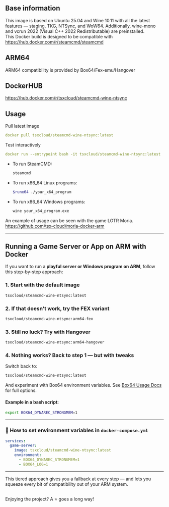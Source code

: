 ## Base information
This image is based on Ubuntu 25.04 and Wine 10.11 with all the latest features — staging, TKG, NTSync, and WoW64. Additionally, wine-mono and vcrun 2022 (Visual C++ 2022 Redistributable) are preinstalled.  
This Docker build is designed to be compatible with https://hub.docker.com/r/steamcmd/steamcmd

## ARM64
ARM64 compatibility is provided by Box64/Fex-emu/Hangover

## DockerHUB
https://hub.docker.com/r/tsxcloud/steamcmd-wine-ntsync

## Usage
Pull latest image
```yaml
docker pull tsxcloud/steamcmd-wine-ntsync:latest
```
Test interactively
```yaml
docker run --entrypoint bash -it tsxcloud/steamcmd-wine-ntsync:latest
```
* To run SteamCMD:

  ```bash
  steamcmd
  ```

* To run x86\_64 Linux programs:

  ```bash
  $runx64 ./your_x64_program
  ```

* To run x86\_64 Windows programs:

  ```bash
  wine your_x64_program.exe
  ```

An example of usage can be seen with the game LOTR Moria. https://github.com/tsx-cloud/moria-docker-arm

---

## Running a Game Server or App on ARM with Docker

If you want to run a **playful server or Windows program on ARM**, follow this step-by-step approach:

### 1. Start with the default image

```bash
tsxcloud/steamcmd-wine-ntsync:latest
```

### 2. If that doesn't work, try the FEX variant

```bash
tsxcloud/steamcmd-wine-ntsync:arm64-fex
```

### 3. Still no luck? Try with Hangover

```bash
tsxcloud/steamcmd-wine-ntsync:arm64-hangover
```

### 4. Nothing works? Back to step 1 — but with tweaks

Switch back to:

```bash
tsxcloud/steamcmd-wine-ntsync:latest
```

And experiment with Box64 environment variables. See [Box64 Usage Docs](https://github.com/ptitSeb/box64/blob/main/docs/USAGE.md) for full options.

#### Example in a bash script:

```bash
export BOX64_DYNAREC_STRONGMEM=1
```

---

### 🔧 How to set environment variables in `docker-compose.yml`

```yaml
services:
  game-server:
    image: tsxcloud/steamcmd-wine-ntsync:latest
    environment:
      - BOX64_DYNAREC_STRONGMEM=1
      - BOX64_LOG=1
```

---

This tiered approach gives you a fallback at every step — and lets you squeeze every bit of compatibility out of your ARM system.

##
Enjoying the project? A ⭐ goes a long way!
